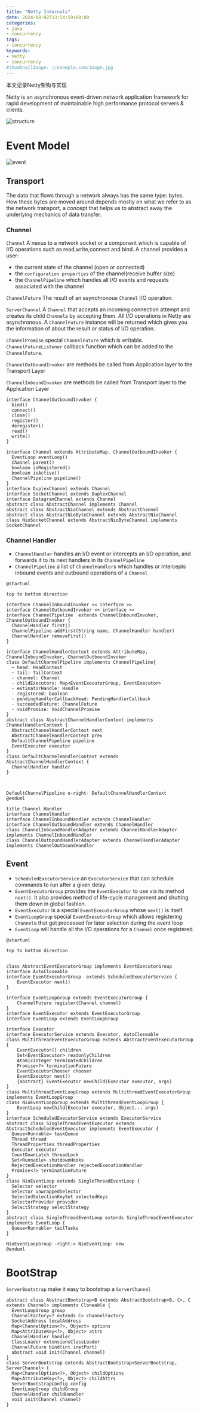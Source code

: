 ```yaml
---
title: "Netty Internals"
date: 2024-08-02T13:54:59+08:00
categories:
- java
- concurrency
tags:
- concurrency
keywords:
- netty
- concurrency
#thumbnailImage: //example.com/image.jpg
---
```

本文记录Netty架构与实现
<!--more-->



Netty is an asynchronous event-driven network application framework for rapid development of maintainable high performance protocol servers & clients.

![structure](images/structure.png)




# Event Model

![event](images/event.png)

## Transport 
The data that flows through a network always has the same type: bytes. How these bytes are moved around depends mostly on what we refer to as the network transport, a concept that helps us to abstract away the underlying mechanics of data transfer.

### Channel
`Channel`  A nexus to a network socket or a component which is capable of I/O operations such as read,write,connect and bind.
  A channel provides a user:
  * the current state of the channel (open or connected)
  * the `configuration properties` of the channel(receive buffer size)
  * the `ChannelPipeline` which handles all I/O events and requests associated with the channel

`ChannelFuture` The result of an asynchronous `Channel` I/O operation.

`ServerChannel` A `Channel` that accepts an incoming connection attempt and creates its child `Channel`s by accepting them. 
All I/O operations in Netty are asynchronous. A `ChannelFuture` instance will be returned which gives you the information of about the result or status of I/O operation.

`ChannelPromise` special `ChannelFuture` which is writable.
`ChannelFutureListener` callback function which can be added to the `ChannelFuture`.

`ChannelOutboundInvoker` are methods be called from Application layer to the Transport Layer

`ChannelInboundInvoker` are methods be called from Transport layer to the Application Layer



```plantuml
interface ChannelOutboundInvoker {
  bind()
  connect()
  close()
  register()
  deregister()
  read()
  write()
}

interface Channel extends AttributeMap, ChannelOutboundInvoker {
  EventLoop eventLoop()
  Channel parent()
  boolean isRegistered()
  boolean isActive()
  ChannelPipeline pipeline()
}
interface DuplexChannel extends Channel
interface SocketChannel extends DuplexChannel
interface DatagramChannel extends Channel
abstract class AbstractChannel implements Channel
abstract class AbstractNioChannel extends AbstractChannel
abstract class AbstractNioByteChannel extends AbstractNioChannel
class NioSocketChannel extends AbstractNioByteChannel implements SocketChannel
```

### Channel Handler

* `ChannelHandler` handles an I/O event or intercepts an I/O operation, and forwards it to its next handlers in its `ChannelPipeline`
* `ChannelPipeline` a list of `ChannelHandler`s which handles or intercepts inbound events and outbound operations of a `Channel`



```plantuml
@startuml

top to bottom direction

interface ChannelInboundInvoker << interface >>
interface ChannelOutboundInvoker << interface >>
interface ChannelPipeline  extends ChannelInboundInvoker, ChannelOutboundInvoker {
  ChannelHandler first()
  ChannelPipeline addFirst(String name, ChannelHandler handler)
  ChannelHandler removeFirst()
}

interface ChannelHandlerContext extends AttributeMap, ChannelInboundInvoker, ChannelOutboundInvoker
class DefaultChannelPipeline implements ChannelPipeline{
  ~ head: HeadContext
  ~ tail: TailContext
  - channel: Channel
  - childExecutors: Map<EventExecutorGroup, EventExecutor>
  - estimatorHandle: Handle
  - registered: boolean
  - pendingHandlerCallbackHead: PendingHandlerCallback
  - succeededFuture: ChannelFuture
  - voidPromise: VoidChannelPromise
}
abstract class AbstractChannelHandlerContext implements ChannelHandlerContext {
  AbstractChannelHandlerContext next
  AbstractChannelHandlerContext prev
  DefaultChannelPipeline pipeline
  EventExecutor executor
}
class DefaultChannelHandlerContext extends AbstractChannelHandlerContext {
  ChannelHandler handler
}



DefaultChannelPipeline o-right- DefaultChannelHandlerContext
@enduml
```


```plantuml
title Channel Handler
interface ChannelHandler
interface ChannelInboundHandler extends ChannelHandler
interface ChannelOutboundHandler extends ChannelHandler
class ChannelInboundHandlerAdapter extends ChannelHandlerAdapter implements ChannelInboundHandler
class ChannelOutboundHandlerAdapter extends ChannelHandlerAdapter implements ChannelOutboundHandler
```

## Event

* `ScheduledExecutorService` an `ExecutorService` that can schedule commands to run after a given delay.
* `EventExecutorGroup` provides the `EventExecutor` to use via its method `next()`. It also provides method of life-cycle management and shutting them down in global fashion.
* `EventExecutor` is a special `EventExecutorGroup` whose `next()` is itself.
* `EventLoopGroup` special `EventExecutorGroup` which allows registering `Channel`s that get processed for later selection during the event loop 
* `EventLoop` will handle all the I/O operations for a `Channel` once registered.

```plantuml
@startuml

top to bottom direction


class AbstractEventExecutorGroup implements EventExecutorGroup
interface AutoCloseable 
interface EventExecutorGroup  extends ScheduledExecutorService {
    EventExecutor next()
}

interface EventLoopGroup extends EventExecutorGroup {
    ChannelFuture register(Channel channel)
}
interface EventExecutor extends EventExecutorGroup
interface EventLoop extends EventLoopGroup

interface Executor 
interface ExecutorService extends Executor, AutoCloseable
class MultithreadEventExecutorGroup extends AbstractEventExecutorGroup {
    EventExecutor[] children
    Set<EventExecutor> readonlyChildren
    AtomicInteger terminatedChildren
    Promise<?> terminationFuture
    EventExecutorChooser chooser
    EventExecutor next()
    {abstract} EventExecutor newChild(Executor executor, args)
}
class MultithreadEventLoopGroup extends MultithreadEventExecutorGroup implements EventLoopGroup
class NioEventLoopGroup extends MultithreadEventLoopGroup {
    EventLoop newChild(Executor executor, Object... args)
}
interface ScheduledExecutorService extends ExecutorService  
abstract class SingleThreadEventExecutor extends AbstractScheduledEventExecutor implements EventExecutor {
  Queue<Runnable> taskQueue
  Thread thread
  ThreadProperties threadProperties
  Executor executor
  CountDownLatch threadLock
  Set<Runnable> shutdownHooks
  RejectedExecutionHandler rejectedExecutionHandler
  Promise<?> terminationFuture
}
class NioEventLoop extends SingleThreadEventLoop {
  Selector selector
  Selector unwrappedSelector
  SelectedSelectionKeySet selectedKeys
  SelectorProvider provider
  SelectStrategy selectStrategy
}
abstract class SingleThreadEventLoop extends SingleThreadEventExecutor implements EventLoop {
  Queue<Runnable> tailTasks
}

NioEventLoopGroup -right-> NioEventLoop: new
@enduml

```


# BootStrap

`ServerBootstrap` make it easy to bootstrap a `ServerChannel` 


```plantuml
abstract class AbstractBootstrap<B extends AbstractBootstrap<B, C>, C extends Channel> implements Cloneable {
  EventLoopGroup group
  ChannelFactory<? extends C> channelFactory
  SocketAddress localAddress
  Map<ChannelOption<?>, Object> options
  Map<AttributeKey<?>, Object> attrs
  ChannelHandler handler
  ClassLoader extensionsClassLoader
  ChannelFuture bind(int inetPort)
  abstract void init(Channel channel)
}
class ServerBootstrap extends AbstractBootstrap<ServerBootstrap, ServerChannel> {
  Map<ChannelOption<?>, Object> childOptions
  Map<AttributeKey<?>, Object> childAttrs
  ServerBootstrapConfig config
  EventLoopGroup childGroup
  ChannelHandler childHandler
  void init(Channel channel)
}
```